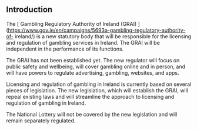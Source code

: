 ##  Introduction

The [ Gambling Regulatory Authority of Ireland (GRAI)
](https://www.gov.ie/en/campaigns/5693a-gambling-regulatory-authority-of-
ireland/) is a new statutory body that will be responsible for the licensing
and regulation of gambling services in Ireland. The GRAI will be independent
in the performance of its functions.

The GRAI has not been established yet. The new regulator will focus on public
safety and wellbeing, will cover gambling online and in person, and will have
powers to regulate advertising, gambling, websites, and apps.

Licensing and regulation of gambling in Ireland is currently based on several
pieces of legislation. The new legislation, which will establish the GRAI,
will repeal existing laws and will streamline the approach to licensing and
regulation of gambling in Ireland.

The National Lottery will not be covered by the new legislation and will
remain separately regulated.
